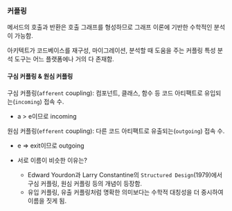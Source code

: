 ### 커플링

메서드의 호출과 반환은 호출 그래프를 형성하므로 그래프 이론에 기반한 수학적인 분석이 가능함.

아키텍트가 코드베이스를 재구성, 마이그레이션, 분석할 때 도움을 주는 커플링 특성 분석 도구는 어느 플랫폼에나 거의 다 존재함.

#### 구심 커플링 & 원심 커플링

구심 커플링(`afferent` coupling): 컴포넌트, 클래스, 함수 등 코드 아티팩트로 유입되는(`incoming`) 접속 수.

- a > e이므로 incoming

원심 커플링(`efferent` coupling): 다른 코드 아티팩트로 유출되는(`outgoing`) 접속 수.

- e => exit이므로 outgoing

- 서로 이름이 비슷한 이유는?
  - Edward Yourdon과 Larry Constantine의 `Structured Design`(1979)에서 구심 커플링, 원심 커플링 등의 개념이 등장함.
  - 유입 커플링, 유출 커플링처럼 명확한 의미보다는 수학적 대칭성을 더 중시하여 이름을 짓게 됨.
